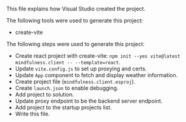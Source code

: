 This file explains how Visual Studio created the project.

The following tools were used to generate this project:
- create-vite

The following steps were used to generate this project:
- Create react project with create-vite: `npm init --yes vite@latest mindfulness.client -- --template=react`.
- Update `vite.config.js` to set up proxying and certs.
- Update `App` component to fetch and display weather information.
- Create project file (`mindfulness.client.esproj`).
- Create `launch.json` to enable debugging.
- Add project to solution.
- Update proxy endpoint to be the backend server endpoint.
- Add project to the startup projects list.
- Write this file.
